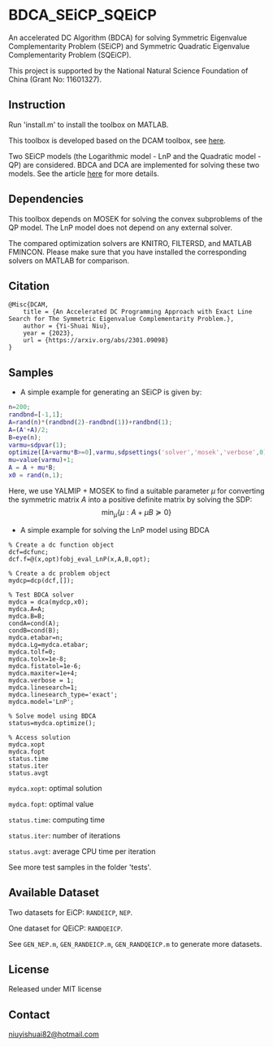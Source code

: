 # BDCA_SEiCP_SQEiCP
An accelerated DC Algorithm (BDCA) for solving Symmetric Eigenvalue Complementarity Problem (SEiCP) and Symmetric Quadratic Eigenvalue Complementarity Problem (SQEiCP).

This project is supported by the National Natural Science Foundation of China (Grant No: 11601327).

## Instruction

Run 'install.m' to install the toolbox on MATLAB.

This toolbox is developed based on the DCAM toolbox, see [here](https://github.com/niuyishuai/DCAM).

Two SEiCP models (the Logarithmic model - LnP and the Quadratic model - QP) are considered. BDCA and DCA are implemented for solving these two models. See the article [here](https://arxiv.org/abs/2301.09098) for more details.


## Dependencies

This toolbox depends on MOSEK for solving the convex subproblems of the QP model. The LnP model does not depend on any external solver.

The compared optimization solvers are KNITRO, FILTERSD, and MATLAB FMINCON. Please make sure that you have installed the corresponding solvers on MATLAB for comparison.

## Citation

```
@Misc{DCAM,
	title = {An Accelerated DC Programming Approach with Exact Line Search for The Symmetric Eigenvalue Complementarity Problem.},
	author = {Yi-Shuai Niu},	
	year = {2023},
	url = {https://arxiv.org/abs/2301.09098}
}
```

## Samples

* A simple example for generating an SEiCP is given by:
``` Matlab
n=200;
randbnd=[-1,1];
A=rand(n)*(randbnd(2)-randbnd(1))+randbnd(1);
A=(A'+A)/2;
B=eye(n);
varmu=sdpvar(1);
optimize([A+varmu*B>=0],varmu,sdpsettings('solver','mosek','verbose',0));
mu=value(varmu)+1;
A = A + mu*B;
x0 = rand(n,1);
```

Here, we use YALMIP + MOSEK to find a suitable parameter $\mu$ for converting the symmetric matrix $A$ into a positive definite matrix by solving the SDP: 
$$\text{min}_{\mu} \lbrace \mu : A + \mu B \succeq 0\rbrace$$

* A simple example for solving the LnP model using BDCA
```
% Create a dc function object
dcf=dcfunc;
dcf.f=@(x,opt)fobj_eval_LnP(x,A,B,opt);

% Create a dc problem object
mydcp=dcp(dcf,[]);

% Test BDCA solver
mydca = dca(mydcp,x0);
mydca.A=A;
mydca.B=B;
condA=cond(A);
condB=cond(B);
mydca.etabar=n;
mydca.Lg=mydca.etabar; 
mydca.tolf=0;
mydca.tolx=1e-8;
mydca.fistatol=1e-6;
mydca.maxiter=1e+4;
mydca.verbose = 1;
mydca.linesearch=1;
mydca.linesearch_type='exact';
mydca.model='LnP';

% Solve model using BDCA
status=mydca.optimize();

% Access solution
mydca.xopt
mydca.fopt
status.time
status.iter
status.avgt
```

`mydca.xopt`: optimal solution

`mydca.fopt`: optimal value

`status.time`: computing time

`status.iter`: number of iterations

`status.avgt`: average CPU time per iteration

See more test samples in the folder 'tests'.

## Available Dataset
Two datasets for EiCP: `RANDEICP`, `NEP`. 

One dataset for QEiCP: `RANDQEICP`.

See `GEN_NEP.m`, `GEN_RANDEICP.m`, `GEN_RANDQEICP.m` to generate more datasets.

## License

Released under MIT license

## Contact

niuyishuai82@hotmail.com
